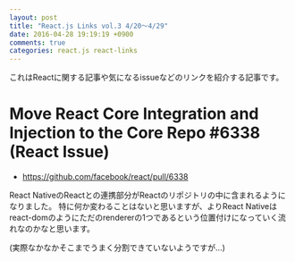 ```yaml
---
layout: post
title: "React.js Links vol.3 4/20〜4/29"
date: 2016-04-28 19:19:19 +0900
comments: true
categories: react.js react-links
---
```


これはReactに関する記事や気になるissueなどのリンクを紹介する記事です。

<!-- more -->

# Move React Core Integration and Injection to the Core Repo #6338 (React Issue)

* https://github.com/facebook/react/pull/6338

React NativeのReactとの連携部分がReactのリポジトリの中に含まれるようになりました。
特に何か変わることはないと思いますが、よりReact Nativeはreact-domのようにただのrendererの1つであるという位置付けになっていく流れなのかなと思います。

(実際なかなかそこまでうまく分割できていないようですが...)
